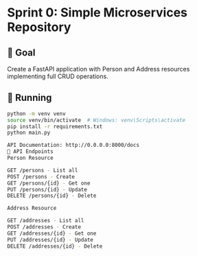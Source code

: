 # Sprint 0: Simple Microservices Repository

## 🎯 Goal
Create a FastAPI application with Person and Address resources implementing full CRUD operations.

## 🚀 Running
```bash
python -m venv venv
source venv/bin/activate  # Windows: venv\Scripts\activate
pip install -r requirements.txt
python main.py

API Documentation: http://0.0.0.0:8000/docs
📝 API Endpoints
Person Resource

GET /persons - List all
POST /persons - Create
GET /persons/{id} - Get one
PUT /persons/{id} - Update
DELETE /persons/{id} - Delete

Address Resource

GET /addresses - List all
POST /addresses - Create
GET /addresses/{id} - Get one
PUT /addresses/{id} - Update
DELETE /addresses/{id} - Delete